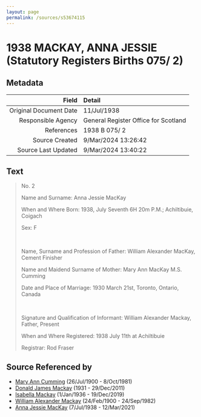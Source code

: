 ```yaml
---
layout: page
permalink: /sources/s53674115
---
```


# 1938 MACKAY, ANNA JESSIE (Statutory Registers Births 075/ 2)

## Metadata
Field | Detail
---:|:---
Original Document Date | 11/Jul/1938
Responsible Agency | General Register Office for Scotland
References | 1938 B 075/ 2
Source Created | 9/Mar/2024 13:26:42
Source Last Updated | 9/Mar/2024 13:40:22

## Text

> No. 2
>
> Name and Surname: Anna Jessie MacKay
>
> When and Where Born: 1938, July Seventh 6H 20m P.M.; Achiltibuie, Coigach
>
> Sex: F
>
> <br/>
>
> Name, Surname and Profession of Father: William Alexander MacKay, Cement Finisher
>
> Name and Maidend Surname of Mother: Mary Ann MacKay M.S. Cumming
>
> Date and Place of Marriage: 1930 March 21st, Toronto, Ontario, Canada
>
> <br/>
>
> Signature and Qualification of Informant: William Alexander Mackay, Father, Present
>
> When and Where Registered: 1938 July 11th at Achiltibuie
>
> Registrar: Rod Fraser
>

## Source Referenced by

* [Mary Ann Cumming](../people/@48241984@-mary-ann-cumming-b1900-7-26-d1981-10-8.md) (26/Jul/1900 - 8/Oct/1981)
* [Donald James Mackay](../people/@43065376@-donald-james-mackay-b1931-d2011-12-29.md) (1931 - 29/Dec/2011)
* [Isabella Mackay](../people/@25303611@-isabella-mackay-b1936-1-1-d2019-12-19.md) (1/Jan/1936 - 19/Dec/2019)
* [William Alexander Mackay](../people/@9383584@-william-alexander-mackay-b1900-2-24-d1982-9-24.md) (24/Feb/1900 - 24/Sep/1982)
* [Anna Jessie MacKay](../people/@41265374@-anna-jessie-mackay-b1938-7-7-d2021-3-12.md) (7/Jul/1938 - 12/Mar/2021)
